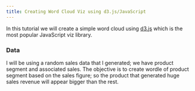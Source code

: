 ```yaml
---
title: Creating Word Cloud Viz using d3.js/JavaScript 
---
```


In this tutorial we will create a simple word cloud using [d3.js](https://d3js.org/) which is the most popular JavaScript viz library. 

### Data

I will be using a random sales data that I generated; we have product segment and associated sales. The objective is to create wordle of product segment based on the sales figure; so the product that generated huge sales revenue will appear bigger than the rest.







